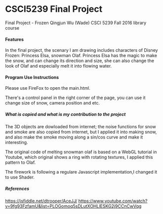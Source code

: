 # CSCI5239 Final Project
Final Project - Frozen
Qingjun Wu (Wade)
CSCI 5239 Fall 2016 library course

#### Features

In the final project, the scenary I am drawing includes characters of Disney Frozen: Princess Elsa, snowman Olaf. Princess Elsa has the magic 
to make the snow, and can change its direction and size, she can also change the look of Olaf and especially melt it into flowing water.


#### Program Use Instructions
Please use FireFox to open the main.html.

There's a control panel in the right corner of the page, you can use it change size of snow, camera position and etc. 


##### What is copied and what is my contribution to the project

The 3D objects are dowloaded from internet; the noise functions for snow and smoke are also copied from internet, but I applied it into making snow, and also make the smoke moving along a sin/cos curve and make it interesting. 

The original code of melting snowman olaf is based on a WebGL tutorial in Youtube, which original shows a ring with rotating textures, I applied this pattern to Olaf.

The firework is following a regulare Javascript implementation,I changed it to use Shader. 

##### References

https://jsfiddle.net/dtrooper/AceJJ/ 
https://www.youtube.com/watch?v=9fg93FzfamU&list=PLOGomoq5sDLutXOHLlESKG2j9CCnCwVqg



